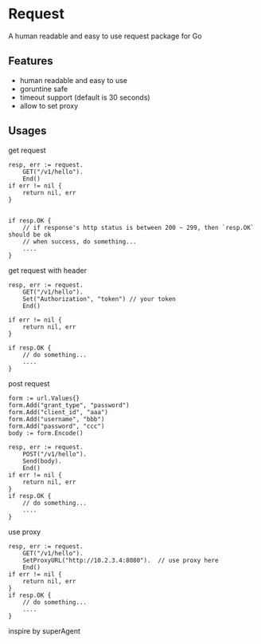 # Request

A human readable and easy to use request package for Go

## Features

* human readable and easy to use
* goruntine safe
* timeout support (default is 30 seconds)
* allow to set proxy


## Usages

get request
```golang
resp, err := request.
    GET("/v1/hello").
    End()
if err != nil {
    return nil, err
}

 
if resp.OK {
    // if response's http status is between 200 ~ 299, then `resp.OK` should be ok
    // when success, do something...
    ....
}
```

get request with header

```golang
resp, err := request.
    GET("/v1/hello").
    Set("Authorization", "token") // your token
    End()
    
if err != nil {
    return nil, err
}

if resp.OK {
    // do something...
    ....
}
```

post request

```golang
form := url.Values{}
form.Add("grant_type", "password")
form.Add("client_id", "aaa")
form.Add("username", "bbb")
form.Add("password", "ccc")
body := form.Encode()

resp, err := request.
    POST("/v1/hello").
    Send(body).
    End()
if err != nil {
    return nil, err
}
if resp.OK {
    // do something...
    ....
}
```

use proxy

```golang
resp, err := request.
    GET("/v1/hello").
    SetProxyURL("http://10.2.3.4:8080").  // use proxy here
    End()
if err != nil {
    return nil, err
}
if resp.OK {
    // do something...
    ....
}
```



inspire by superAgent